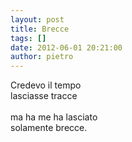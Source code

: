```yaml
---
layout: post
title: Brecce
tags: []
date: 2012-06-01 20:21:00
author: pietro
---
```

Credevo il tempo<br/>lasciasse tracce<br/><br/>ma ha me ha lasciato<br/>solamente brecce.
